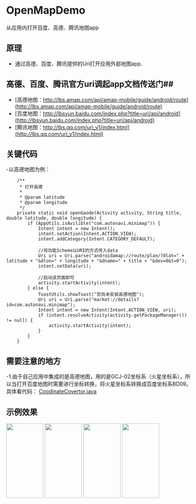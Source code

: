 # OpenMapDemo

从应用内打开百度、高德、腾讯地图app

## 原理 ##
- 通过高德、百度、腾讯提供的Uri打开应用外部地图app.

## 高德、百度、腾讯官方uri调起app文档传送门##
- [高德地图：http://lbs.amap.com/api/amap-mobile/guide/android/route](http://lbs.amap.com/api/amap-mobile/guide/android/route)
- [百度地图：http://lbsyun.baidu.com/index.php?title=uri/api/android](http://lbsyun.baidu.com/index.php?title=uri/api/android)
- [腾讯地图：http://lbs.qq.com/uri_v1/index.html](http://lbs.qq.com/uri_v1/index.html)

## 关键代码 ##
-以高德地图为例：
```
    /**
     * 打开高德
     *
     * @param latitude
     * @param longitude
     */
    private static void openGaode(Activity activity, String title, double latitude, double longitude) {
        if (AppUtils.isAvilible("com.autonavi.minimap")) {
            Intent intent = new Intent();
            intent.setAction(Intent.ACTION_VIEW);
            intent.addCategory(Intent.CATEGORY_DEFAULT);

            //将功能Scheme以URI的方式传入data
            Uri uri = Uri.parse("androidamap://route/plan/?dlat=" + latitude + "&dlon=" + longitude + "&dname=" + title + "&dev=0&t=0");
            intent.setData(uri);

            //启动该页面即可
            activity.startActivity(intent);
        } else {
            ToastUtils.showToast("您尚未安装高德地图");
            Uri uri = Uri.parse("market://details?id=com.autonavi.minimap");
            Intent intent = new Intent(Intent.ACTION_VIEW, uri);
            if (intent.resolveActivity(activity.getPackageManager()) != null) {
                activity.startActivity(intent);
            }
        }
    }
```

## 需要注意的地方 ##
-1.由于自己应用中集成的是高德地图，用的是GCJ-02坐标系（火星坐标系），所以当打开百度地图时需要进行坐标转换，将火星坐标系转换成百度坐标系BD09。
 具体看代码： [CoodinateCovertor.java](https://github.com/lintianlin/OpenMapDemo/blob/master/openmap/src/main/java/com/sinfeeloo/openmap/CoodinateCovertor.java)

## 示例效果 ##
<img src="https://github.com/lintianlin/OpenMapDemo/blob/master/screenshot/pic4" width=100 height=200 />
<img src="https://github.com/lintianlin/OpenMapDemo/blob/master/screenshot/pic3" width=100 height=200 />
<img src="https://github.com/lintianlin/OpenMapDemo/blob/master/screenshot/pic2" width=100 height=200 />
<img src="https://github.com/lintianlin/OpenMapDemo/blob/master/screenshot/pic1" width=100 height=200 />
